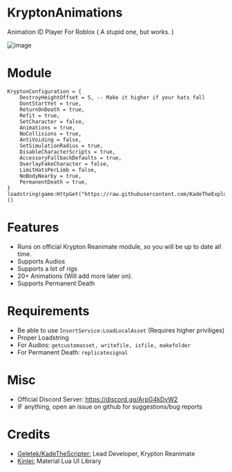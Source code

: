 # KryptonAnimations
Animation ID Player For Roblox ( A stupid one, but works. )

![image](https://github.com/user-attachments/assets/072a5b41-930b-48bd-ae80-51aa4bc940b7)

# Module
```luau
KryptonConfiguration = {
	DestroyHeightOffset = 5, -- Make it higher if your hats fall
	DontStartYet = true,
	ReturnOnDeath = true,
	Refit = true,
	SetCharacter = false,
	Animations = true,
	NoCollisions = true,
	AntiVoiding = false,
	SetSimulationRadius = true,
	DisableCharacterScripts = true,
	AccessoryFallbackDefaults = true,
	OverlayFakeCharacter = false,
	LimitHatsPerLimb = false,
	NoBodyNearby = true,
	PermanentDeath = true,
}
loadstring(game:HttpGet("https://raw.githubusercontent.com/KadeTheExploiter/KryptonAnimations/refs/heads/main/Module.luau"))()
```

# Features
- Runs on official Krypton Reanimate module, so you will be up to date all time.
- Supports Audios
- Supports a lot of rigs
- 20+ Animations (Will add more later on).
- Supports Permanent Death

# Requirements
- Be able to use `InsertService:LoadLocalAsset` (Requires higher priviliges)
- Proper Loadstring
- For Audios: `getcustomasset, writefile, isfile, makefolder`
- For Permanent Death:  `replicatesignal`

# Misc
- Official Discord Server: https://discord.gg/ArpG4kDvW2
- IF anything, open an issue on github for suggestions/bug reports

# Credits
- [Geletek/KadeTheScripter:](https://github.com/KadeTheExploiter) Lead Developer, Krypton Reanimate
- [Kinlei:](https://github.com/Kinlei) Material Lua UI Library
